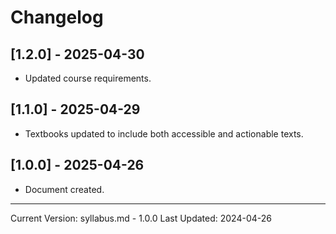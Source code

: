 # Changelog

## [1.2.0] - 2025-04-30

- Updated course requirements.

## [1.1.0] - 2025-04-29

- Textbooks updated to include both accessible and actionable texts.

## [1.0.0] - 2025-04-26

- Document created.

---
Current Version: syllabus.md - 1.0.0
Last Updated: 2024-04-26

